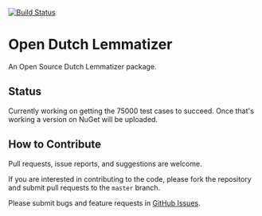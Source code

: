[![Build Status](https://travis-ci.org/MrCorba/OpenDutchLemmatizer.svg?branch=master)](https://travis-ci.org/MrCorba/OpenDutchLemmatizer)

# Open Dutch Lemmatizer

An Open Source Dutch Lemmatizer package.

## Status

Currently working on getting the 75000 test cases to succeed. Once that's working a version on NuGet will be uploaded.

## How to Contribute

Pull requests, issue reports, and suggestions are welcome.

If you are interested in contributing to the code, please fork the
repository and submit pull requests to the `master` branch.

Please submit bugs and feature requests in [GitHub Issues](https://github.com/MrCorba/OpenDutchLemmatizer/issues).